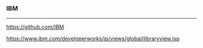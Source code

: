 ### IBM
---
https://github.com/IBM

https://www.ibm.com/developerworks/jp/views/global/libraryview.jsp



```
```

```
```

```
```


